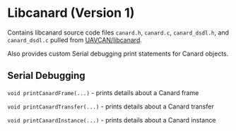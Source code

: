 # Libcanard (Version 1)

Contains libcanard source code files `canard.h`, `canard.c`, `canard_dsdl.h`, and `canard_dsdl.c` pulled from [UAVCAN/libcanard](https://github.com/UAVCAN/libcanard/tree/master/libcanard).

Also provides custom Serial debugging print statements for Canard objects.

## Serial Debugging

`void printCanardFrame(...)` - prints details about a Canard frame

`void printCanardTransfer(...)` - prints details about a Canard transfer

`void printCanardInstance(...)` - prints details about a Canard instance
